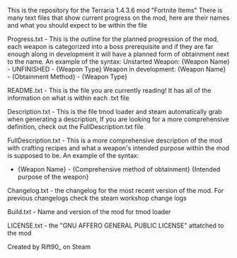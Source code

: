 This is the repository for the Terraria 1.4.3.6 mod "Fortnite Items"
There is many text files that show current progress on the mod, here are their names and what you should expect to be within the file


Progress.txt - This is the outline for the planned progression of the mod, each weapon is categorized into a boss 
prerequisite and if they are far enough along in development it will have a planned form of obtainment next to the name.
An example of the syntax:
Unstarted Weapon:
{Weapon Name} - UNFINISHED - {Weapon Type}
Weapon in development:
{Weapon Name} - {Obtainment Method} - {Weapon Type}

README.txt - This is the file you are currently reading! It has all of the information on what is within each .txt file

Description.txt - This is the file tmod loader and steam automatically grab when generating a description, If you are looking
for a more comprehensive definition, check out the FullDescription.txt file

FullDescription.txt - This is a more comprehensive description of the mod with crafting recipes and what a weapon's intended
purpose within the mod is supposed to be.
An example of the syntax:
- {Weapon Name} - {Comprehensive method of obtainment}
{Intended purpose of the weapon}

Changelog.txt - the changelog for the most recent version of the mod. For previous changelogs check the steam workshop change logs

Build.txt - Name and version of the mod for tmod loader

LICENSE.txt - the "GNU AFFERO GENERAL PUBLIC LICENSE" attatched to the mod

Created by Rift90_ on Steam



